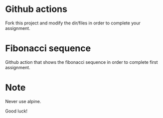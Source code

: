 # Github actions

Fork this project and modify the dir/files in order to complete your assignment.

# Fibonacci sequence

Github action that shows the fibonacci sequence in order to complete first assignment.

# Note

Never use alpine.

Good luck!
